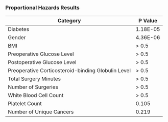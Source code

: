 ### Proportional Hazards Results

| Category                                           | P Value  |
| -------------------------------------------------- | -------- |
| Diabetes                                           | 1.18E-05 |
| Gender                                             | 4.36E-06 |
| BMI                                                | $>$ 0.5  |
| Preoperative Glucose Level                         | $>$ 0.5  |
| Postoperative Glucose Level                        | $>$ 0.5  |
| Preoperative Corticosteroid-binding Globulin Level | $>$ 0.5  |
| Total Surgery Minutes                              | $>$ 0.5  |
| Number of Surgeries                                | $>$ 0.5  |
| White Blood Cell Count                             | $>$ 0.5  |
| Platelet Count                                     | 0.105    |
| Number of Unique Cancers                           | 0.219    |
